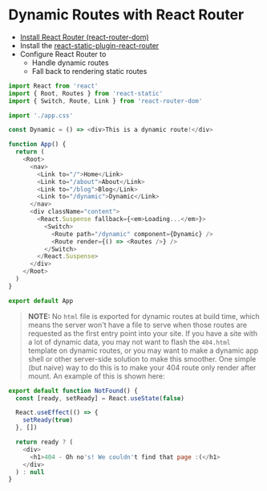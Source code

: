 # Dynamic Routes with React Router

- [Install React Router (react-router-dom)](https://reacttraining.com/react-router/web/guides/quick-start)
- Install the [react-static-plugin-react-router](/packages/react-static-plugin-react-router)
- Configure React Router to
  - Handle dynamic routes
  - Fall back to rendering static routes

```javascript
import React from 'react'
import { Root, Routes } from 'react-static'
import { Switch, Route, Link } from 'react-router-dom'

import './app.css'

const Dynamic = () => <div>This is a dynamic route!</div>

function App() {
  return (
    <Root>
      <nav>
        <Link to="/">Home</Link>
        <Link to="/about">About</Link>
        <Link to="/blog">Blog</Link>
        <Link to="/dynamic">Dynamic</Link>
      </nav>
      <div className="content">
        <React.Suspense fallback={<em>Loading...</em>}>
          <Switch>
            <Route path="/dynamic" component={Dynamic} />
            <Route render={() => <Routes />} />
          </Switch>
        </React.Suspense>
      </div>
    </Root>
  )
}

export default App
```

> **NOTE:** No `html` file is exported for dynamic routes at build time, which means the server won't have a file to serve when those routes are requested as the first entry point into your site. If you have a site with a lot of dynamic data, you may not want to flash the `404.html` template on dynamic routes, or you may want to make a dynamic app shell or other server-side solution to make this smoother. One simple (but naive) way to do this is to make your 404 route only render after mount. An example of this is shown here:

```javascript
export default function NotFound() {
  const [ready, setReady] = React.useState(false)

  React.useEffect(() => {
    setReady(true)
  }, [])

  return ready ? (
    <div>
      <h1>404 - Oh no's! We couldn't find that page :(</h1>
    </div>
  ) : null
}
```
